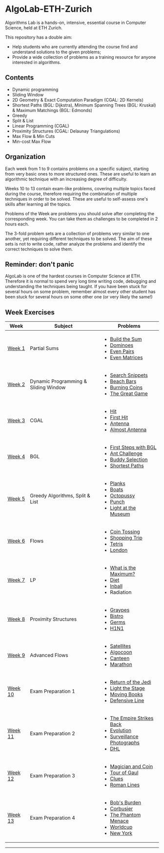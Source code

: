 # AlgoLab-ETH-Zurich
Algorithms Lab is a hands-on, intensive, essential course in Computer Science, held at ETH Zurich.

This repository has a double aim:
* Help students who are currently attending the course find and understand solutions to the given problems;
* Provide a wide collection of problems as a training resource for anyone interested in algorithms.

## Contents
* Dynamic programming
* Sliding Window
* 2D Geometry & Exact Computation Paradigm (CGAL: 2D Kernels)
* Shortest Paths (BGL: Dijkstra), Minimum Spanning Trees (BGL: Kruskal) & Maximum Matchings (BGL: Edmonds)
* Greedy
* Split & List
* Linear Programming (CGAL)
* Proximity Structures (CGAL: Delaunay Triangulations)
* Max Flow & Min Cuts
* Min-cost Max Flow

## Organization 
Each week from 1 to 9 contains problems on a specific subject, starting from very basic ones to more structured ones. These are useful to learn an algorithmic technique with an increasing degree of difficulty.

Weeks 10 to 13 contain exam-like problems, covering multiple topics faced during the course, therefore requiring the combination of multiple techniques in order to be solved. These are useful to self-assess one's skills after learning all the topics.

Problems of the Week are problems you should solve after completing the corresponding week. You can take them as challenges to be completed in 2 hours each.

The 3-fold problem sets are a collection of problems very similar to one another, yet requiring different techniques to be solved. The aim of these sets is not to write code, rather analyze the problems and identify the correct techniques to solve them.

## Reminder: don't panic
AlgoLab is one of the hardest courses in Computer Science at ETH. Therefore it is normal to spend very long time writing code, debugging and understanding the techniques being taught. If you have been stuck for several hours on some problem, remember almost every other student has been stuck for several hours on some other one (or very likely the same!)

## Week Exercises
| Week | Subject | Problems |
| --- | --- | --- |
| [Week 1](/Week1)  | Partial Sums | <ul><li>[Build the Sum](/Week1/build_the_sum.cpp)</li><li>[Dominoes](/Week1/dominoes.cpp)</li><li>[Even Pairs](/Week1/even_pairs.cpp)</li><li>[Even Matrices](/Week1/even_matrices.cpp)</li></ul>|
| [Week 2](/Week2)  | Dynamic Programming & Sliding Window | <ul><li>[Search Snippets](/Week2/search_snippets.cpp)</li><li>[Beach Bars](/Week2/beach_bars.cpp)</li><li>[Burning Coins](/Week2/burning_coins.cpp)</li><li>[The Great Game](/Week2/the_great_game.cpp)</li></ul> |
| [Week 3](/Week3)  | CGAL | <ul><li>[Hit](/Week3/hit/hit.cpp)</li><li>[First Hit](/Week3/firsthit/firsthit.cpp)</li><li>[Antenna](/Week3/antenna/antenna.cpp)</li><li>[Almost Antenna](/Week3/almost-antenna/almost-antenna.cpp)</li></ul> |
| [Week 4](/Week4)  | BGL | <ul><li>[First Steps with BGL](/Week4/first_steps/first_steps.cpp)</li><li>[Ant Challenge](/Week4/ant_challenge/ant_challenge.cpp)</li><li>[Buddy Selection](/Week4/buddy_selection/buddy_selection.cpp)</li><li>[Shortest Paths](/Week4/shortest_paths/shortest_paths.cpp)</li></ul> |
| [Week 5](/Week5)  | Greedy Algorithms, Split & List | <ul><li>[Planks](/Week5/planks/planks.cpp)</li><li>[Boats](/Week5/boats/boats.cpp)</li><li>[Octopussy](/Week5/octopussy/octopussy.cpp)</li><li>[Punch](/Week5/punch/punch.cpp)</li><li>[Light at the Museum](/Week5/light_at_the_museum/light_at_the_museum.cpp)</li></ul> |
| [Week 6](/Week6)  | Flows | <ul><li>[Coin Tossing](/Week6/cointossing/coin_tossing.cpp)</li><li>[Shopping Trip](/Week6/shopping/shopping_trip.cpp)</li><li>[Tetris](/Week6/tetris/tetris.cpp)</li><li>[London](/Week6/london/london.cpp)</li></ul> |
| [Week 7](/Week7)  | LP | <ul><li>[What is the Maximum?](/Week7/maximizeit/maximize_it.cpp)</li><li>[Diet](/Week7/diet/diet.cpp)</li><li>[Inball](/Week7/inball/inball.cpp)</li><li>Radiation</li></ul> |
| [Week 8](/Week8)  | Proximity Structures | <ul><li>[Graypes](/Week8/graypes/graypes.cpp)</li><li>[Bistro](/Week8/bistro/bistro.cpp)</li><li>[Germs](/Week8/germs/germs.cpp)</li><li>[H1N1](/Week8/h1n1/h1n1.cpp)</li></ul> |
| [Week 9](/Week9)  | Advanced Flows | <ul><li>[Satellites](/Week9/satellites/satellites.cpp)</li><li>[Algocoon](/Week9/algocoon/algocoon.cpp)</li><li>[Canteen](/Week9/canteen/canteen.cpp)</li><li>[Marathon](/Week9/marathon/marathon.cpp)</li></ul> |
| [Week 10](/Week10)  | Exam Preparation 1 | <ul><li>[Return of the Jedi](/Week10/return_of_the_jedi/return_of_the_jedi.cpp)</li><li>[Light the Stage](/Week10/light_the_stage/light_the_stage.cpp)</li><li>[Moving Books](/Week10/moving_books/moving_books.cpp)</li><li>[Defensive Line](/Week10/defensive_line/defensive_line_bottom_up.cpp)</li></ul> |
| [Week 11](/Week11)  | Exam Preparation 2 | <ul><li>[The Empire Strikes Back](/Week11/the_empire_strikes_back/the_empire_strikes_back.cpp)</li><li>[Evolution](/Week11/evolution/evolution.cpp)</li><li>[Surveillance Photographs](/Week11/surveillance_photographs/surveillance_photographs.cpp)</li><li>[DHL](/Week11/DHL/DHL.cpp)</li></ul> |
| [Week 12](/Week12)  | Exam Preparation 3 | <ul><li>[Magician and Coin](/Week12/magician_coin/magician_coin.cpp)</li><li>[Tour of Gaul](/Week12/tour_of_gaul/tour_of_gaul.cpp)</li><li>[Clues](/Week12/clues/clues.cpp)</li><li>[Roman Lines](/Week12/legions/Astérix_and_the_Roman_Lines.cpp)</li></ul> |
| [Week 13](/Week13)  | Exam Preparation 4 | <ul><li>[Bob's Burden](/Week13/bobs_burden/bobs_burden.cpp)</li><li>[Corbusier](/Week13/corbusier/corbusier.cpp)</li><li>[The Phantom Menace](/Week13/phantom_menace/phantom_menace.cpp)</li><li>[Worldcup](/Week13/Worldcup/Worldcup.cpp)</li><li>[New York](/Week13/new_york/new_york.cpp)</li></ul> |
---



